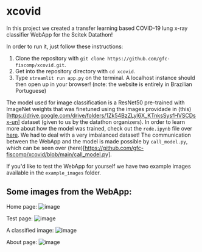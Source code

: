 # **xcovid**

In this project we created a transfer learning based COVID-19 lung x-ray classifier WebApp for the Scitek Datathon!

In order to run it, just follow these instructions:
1. Clone the repository with `git clone https://github.com/gfc-fiscomp/xcovid.git`.
2. Get into the repository directory with `cd xcovid`.
3. Type `streamlit run app.py` on the terminal. A localhost instance should then open up in your browser! (note: the website is entirely in Brazilian Portuguese)

The model used for image classification is a ResNet50 pre-trained with ImageNet weights that was finetuned using the images providade in (this)[https://drive.google.com/drive/folders/1Zk54BzZLyl6X_KTnksSysfHVSCDsx-un] dataset (given to us by the datathon organizers). In order to learn more about how the model was trained, check out the `rede.ipynb` file over [here](https://github.com/gfc-fiscomp/xcovid/blob/main/rede.ipynb). We had to deal with a very imbalanced dataset! The communication between the WebApp and the model is made possible by `call_model.py`, which can be seen over (here)[https://github.com/gfc-fiscomp/xcovid/blob/main/call_model.py].

If you'd like to test the WebApp for yourself we have two example images available in the `example_images` folder.

## Some images from the WebApp:

Home page:
![image](https://user-images.githubusercontent.com/47951223/112684311-9ba97000-8e51-11eb-9d8a-0e9d37d173c1.png)

Test page:
![image](https://user-images.githubusercontent.com/47951223/112684347-ae23a980-8e51-11eb-8d77-97edeb4d5b81.png)

A classified image:
![image](https://user-images.githubusercontent.com/47951223/112684407-c4316a00-8e51-11eb-94b3-a148067b807c.png)

About page:
![image](https://user-images.githubusercontent.com/47951223/112684432-cd223b80-8e51-11eb-87b9-b8feb6c5e1a5.png)
